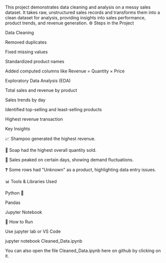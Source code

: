 This project demonstrates data cleaning and analysis on a messy sales dataset. It takes raw, unstructured sales records and transforms them into a clean dataset for analysis, providing insights into sales performance, product trends, and revenue generation.
⚙️ Steps in the Project

Data Cleaning

Removed duplicates

Fixed missing values

Standardized product names

Added computed columns like Revenue = Quantity × Price

Exploratory Data Analysis (EDA)

Total sales and revenue by product

Sales trends by day

Identified top-selling and least-selling products

Highest revenue transaction

Key Insights

📈 Shampoo generated the highest revenue.

🧼 Soap had the highest overall quantity sold.

📅 Sales peaked on certain days, showing demand fluctuations.

❓ Some rows had "Unknown" as a product, highlighting data entry issues.

📊 Tools & Libraries Used

Python 🐍

Pandas

Jupyter Notebook

🚀 How to Run

Use jupyter lab or VS Code

jupyter notebook Cleaned_Data.ipynb

You can also open the file Cleaned_Data.ipynb here on github by clicking on it.

